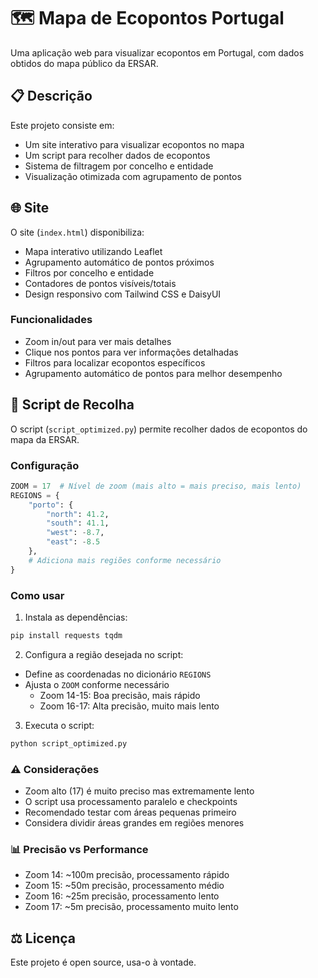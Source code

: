# 🗺️ Mapa de Ecopontos Portugal

Uma aplicação web para visualizar ecopontos em Portugal, com dados obtidos do mapa público da ERSAR.

## 📋 Descrição

Este projeto consiste em:
- Um site interativo para visualizar ecopontos no mapa
- Um script para recolher dados de ecopontos
- Sistema de filtragem por concelho e entidade
- Visualização otimizada com agrupamento de pontos

## 🌐 Site

O site (`index.html`) disponibiliza:
- Mapa interativo utilizando Leaflet
- Agrupamento automático de pontos próximos
- Filtros por concelho e entidade
- Contadores de pontos visíveis/totais
- Design responsivo com Tailwind CSS e DaisyUI

### Funcionalidades
- Zoom in/out para ver mais detalhes
- Clique nos pontos para ver informações detalhadas
- Filtros para localizar ecopontos específicos
- Agrupamento automático de pontos para melhor desempenho

## 🤖 Script de Recolha

O script (`script_optimized.py`) permite recolher dados de ecopontos do mapa da ERSAR.

### Configuração
```python
ZOOM = 17  # Nível de zoom (mais alto = mais preciso, mais lento)
REGIONS = {
    "porto": {
        "north": 41.2, 
        "south": 41.1, 
        "west": -8.7, 
        "east": -8.5
    },
    # Adiciona mais regiões conforme necessário
}
```

### Como usar
1. Instala as dependências:
```bash
pip install requests tqdm
```

2. Configura a região desejada no script:
- Define as coordenadas no dicionário `REGIONS`
- Ajusta o `ZOOM` conforme necessário
  - Zoom 14-15: Boa precisão, mais rápido
  - Zoom 16-17: Alta precisão, muito mais lento

3. Executa o script:
```bash
python script_optimized.py
```

### ⚠️ Considerações
- Zoom alto (17) é muito preciso mas extremamente lento
- O script usa processamento paralelo e checkpoints
- Recomendado testar com áreas pequenas primeiro
- Considera dividir áreas grandes em regiões menores

### 📊 Precisão vs Performance
- Zoom 14: ~100m precisão, processamento rápido
- Zoom 15: ~50m precisão, processamento médio
- Zoom 16: ~25m precisão, processamento lento
- Zoom 17: ~5m precisão, processamento muito lento

## ⚖️ Licença

Este projeto é open source, usa-o à vontade.

